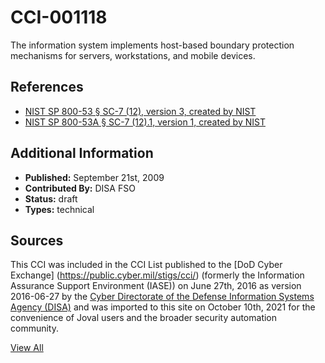 # CCI-001118

The information system implements host-based boundary protection mechanisms for servers, workstations, and mobile devices.

## References ##

* [NIST SP 800-53 § SC-7 (12), version 3, created by NIST](http://csrc.nist.gov/publications/PubsSPs.html)
* [NIST SP 800-53A § SC-7 (12).1, version 1, created by NIST](http://csrc.nist.gov/publications/PubsSPs.html)


## Additional Information ##

* **Published:** September 21st, 2009
* **Contributed By:** DISA FSO
* **Status:** draft
* **Types:** technical

## Sources ##

This CCI was included in the CCI List published to the [DoD Cyber Exchange]
(https://public.cyber.mil/stigs/cci/) (formerly the Information Assurance Support Environment
(IASE)) on June 27th, 2016 as version 2016-06-27 by the [Cyber Directorate of the Defense 
Information Systems Agency (DISA)](https://public.cyber.mil/about-cyber/) and was imported to 
this site on October 10th, 2021 for the convenience of Joval users and the broader security automation community.

[View All](../README.md)
